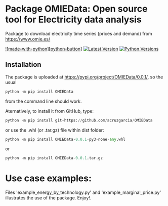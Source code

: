 # Package OMIEData: Open source tool for Electricity data analysis
Package to download electricity time series (prices and demand) from https://www.omie.es/

[![made-with-python][python-button]][md-pypi]
[![Latest Version][mdversion-button]][md-pypi]
[![Python Versions][pyversion-button]][md-pypi]

[python]: (https://img.shields.io/badge/Made%20with-Python-1f425f.svg)](https://www.python.org/)
[mdversion-button]: https://img.shields.io/pypi/v/OMIEData.svg
[md-pypi]: https://pypi.org/project/OMIEData/
[pyversion-button]: https://img.shields.io/pypi/pyversions/OMIEData.svg


## Installation 

The package is uploaded at https://pypi.org/project/OMIEData/0.0.1/, so the usual

```python
python -m pip install OMIEData

```
from the command line should work. 

Aternatively, to install it from GitHub, type:

```python
python -m pip install git+https://github.com/acruzgarcia/OMIEData

```

or use the .whl (or .tar.gz) file within dist folder:

```python
python -m pip install OMIEData-0.0.1-py3-none-any.whl

```
or

```python
python -m pip install OMIEData-0.0.1.tar.gz

```

# Use case examples:
Files 'example_energy_by_technology.py' and 'example_marginal_price.py' illustrates the use of the package. Enjoy!.
